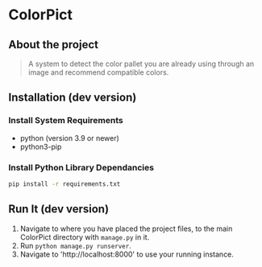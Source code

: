 # ColorPict

## About the project

> A system to detect the color pallet you are already using through an image and recommend compatible colors.

## Installation (dev version)

### Install System Requirements

* python (version 3.9 or newer)
* python3-pip

### Install Python Library Dependancies

``` bash
pip install -r requirements.txt
```

## Run It (dev version)

1. Navigate to where you have placed the project files, to the main ColorPict directory with `manage.py` in it.
2. Run `python manage.py runserver`.
3. Navigate to 'http://localhost:8000' to use your running instance.
